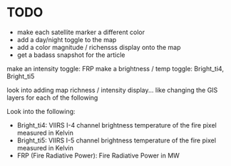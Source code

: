 # TODO
- make each satellite marker a different color 
- add a day/night toggle to the map
- add a color magnitude / richensss display onto the map
- get a badass snapshot for the article

make an intensity toggle: FRP
make a brightness / temp toggle: Bright_ti4, Bright_ti5

look into adding map richness / intensity display... like changing the GIS layers for each of the following

Look into the following:
- Bright_ti4: VIIRS I-4 channel brightness temperature of the fire pixel measured in Kelvin
- Bright_ti5: VIIRS I-5 channel brightness temperature of the fire pixel measured in Kelvin
- FRP (Fire Radiative Power): Fire Radiative Power in MW